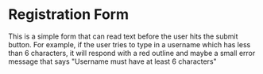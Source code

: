 # Registration Form

This is a simple form that can read text before the user hits the submit button.
For example, if the user tries to type in a username which has less than 6 characters, it will respond with a red outline and maybe a small error message that says "Username must have at least 6 characters"